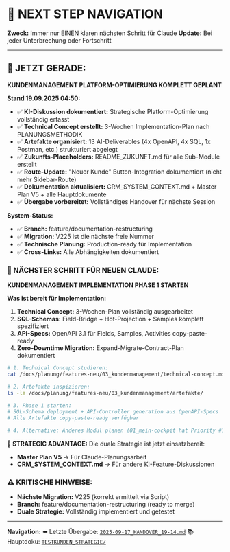 # 🧭 NEXT STEP NAVIGATION

**Zweck:** Immer nur EINEN klaren nächsten Schritt für Claude
**Update:** Bei jeder Unterbrechung oder Fortschritt

---

## 🎯 JETZT GERADE:

**KUNDENMANAGEMENT PLATFORM-OPTIMIERUNG KOMPLETT GEPLANT**

**Stand 19.09.2025 04:50:**
- ✅ **KI-Diskussion dokumentiert:** Strategische Platform-Optimierung vollständig erfasst
- ✅ **Technical Concept erstellt:** 3-Wochen Implementation-Plan nach PLANUNGSMETHODIK
- ✅ **Artefakte organisiert:** 13 AI-Deliverables (4x OpenAPI, 4x SQL, 1x Postman, etc.) strukturiert abgelegt
- ✅ **Zukunfts-Placeholders:** README_ZUKUNFT.md für alle Sub-Module erstellt
- ✅ **Route-Update:** "Neuer Kunde" Button-Integration dokumentiert (nicht mehr Sidebar-Route)
- ✅ **Dokumentation aktualisiert:** CRM_SYSTEM_CONTEXT.md + Master Plan V5 + alle Hauptdokumente
- ✅ **Übergabe vorbereitet:** Vollständiges Handover für nächste Session

**System-Status:**
- ✅ **Branch:** feature/documentation-restructuring
- ✅ **Migration:** V225 ist die nächste freie Nummer
- ✅ **Technische Planung:** Production-ready für Implementation
- ✅ **Cross-Links:** Alle Abhängigkeiten dokumentiert

### 🚨 NÄCHSTER SCHRITT FÜR NEUEN CLAUDE:

**KUNDENMANAGEMENT IMPLEMENTATION PHASE 1 STARTEN**

**Was ist bereit für Implementation:**
1. **Technical Concept:** 3-Wochen-Plan vollständig ausgearbeitet
2. **SQL-Schemas:** Field-Bridge + Hot-Projection + Samples komplett spezifiziert
3. **API-Specs:** OpenAPI 3.1 für Fields, Samples, Activities copy-paste-ready
4. **Zero-Downtime Migration:** Expand-Migrate-Contract-Plan dokumentiert

```bash
# 1. Technical Concept studieren:
cat /docs/planung/features-neu/03_kundenmanagement/technical-concept.md

# 2. Artefakte inspizieren:
ls -la /docs/planung/features-neu/03_kundenmanagement/artefakte/

# 3. Phase 1 starten:
# SQL-Schema deployment + API-Controller generation aus OpenAPI-Specs
# Alle Artefakte copy-paste-ready verfügbar

# 4. Alternative: Anderes Modul planen (01_mein-cockpit hat Priority #1)
```

**🎯 STRATEGIC ADVANTAGE:**
Die duale Strategie ist jetzt einsatzbereit:
- **Master Plan V5** → Für Claude-Planungsarbeit
- **CRM_SYSTEM_CONTEXT.md** → Für andere KI-Feature-Diskussionen

### ⚠️ KRITISCHE HINWEISE:
- **Nächste Migration:** V225 (korrekt ermittelt via Script)
- **Branch:** feature/documentation-restructuring (ready to merge)
- **Duale Strategie:** Vollständig implementiert und getestet

---

**Navigation:**
⬅️ Letzte Übergabe: [`2025-09-17_HANDOVER_19-14.md`](/docs/claude-work/daily-work/2025-09-17/)
📚 Hauptdoku: [`TESTKUNDEN_STRATEGIE/`](/backend/docs/TESTKUNDEN_STRATEGIE/)